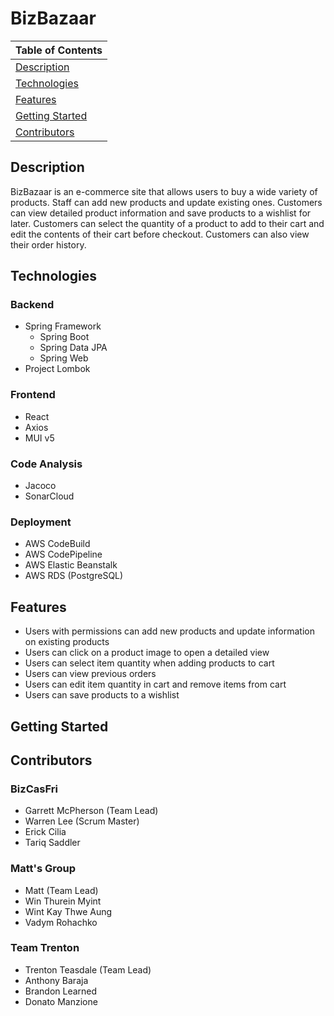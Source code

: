 # BizBazaar

Table of Contents |
----------------- |
[Description](#description)|
[Technologies](#technologies)|
[Features](#features)|
[Getting Started](#getting-started)|
[Contributors](#contributors)|

## Description

BizBazaar is an e-commerce site that allows users to buy a wide variety of products. Staff can add new products and update existing ones. Customers can view detailed product information and save products to a wishlist for later. Customers can select the quantity of a product to add to their cart and edit the contents of their cart before checkout. Customers can also view their order history.

## Technologies

### Backend
- Spring Framework
    - Spring Boot
    - Spring Data JPA
    - Spring Web
- Project Lombok

### Frontend
- React
- Axios
- MUI v5

### Code Analysis
- Jacoco
- SonarCloud

### Deployment
- AWS CodeBuild
- AWS CodePipeline
- AWS Elastic Beanstalk
- AWS RDS (PostgreSQL)

## Features
- Users with permissions can add new products and update information on existing products
- Users can click on a product image to open a detailed view
- Users can select item quantity when adding products to cart
- Users can view previous orders
- Users can edit item quantity in cart and remove items from cart
- Users can save products to a wishlist

## Getting Started

## Contributors

### BizCasFri
- Garrett McPherson (Team Lead)
- Warren Lee (Scrum Master)
- Erick Cilia
- Tariq Saddler

### Matt's Group
- Matt (Team Lead)
- Win Thurein Myint
- Wint Kay Thwe Aung
- Vadym Rohachko

### Team Trenton
- Trenton Teasdale (Team Lead)
- Anthony Baraja
- Brandon Learned
- Donato Manzione